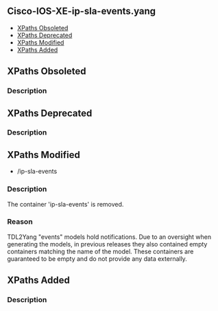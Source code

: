 ## Cisco-IOS-XE-ip-sla-events.yang


- [XPaths Obsoleted](#xpaths-obsoleted)
- [XPaths Deprecated](#xpaths-deprecated)
- [XPaths Modified](#xpaths-modified)
- [XPaths Added](#xpaths-added)

## XPaths Obsoleted

### Description

## XPaths Deprecated

### Description

## XPaths Modified

- /ip-sla-events

### Description

The container 'ip-sla-events' is removed.

### Reason

TDL2Yang "events" models hold notifications. Due to an oversight when generating the models, in previous releases they also contained empty containers matching the name of the model. These containers are guaranteed to be empty and do not provide any data externally.

## XPaths Added

### Description
